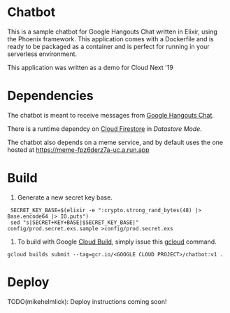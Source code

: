 # Chatbot

This is a sample chatbot for Google Hangouts Chat written in Elixir, using
the Phoenix framework. This application comes with a Dockerfile and is
ready to be packaged as a container and is perfect for running in your
serverless environment.

This application was written as a demo for Cloud Next '19

# Dependencies

The chatbot is meant to receive messages from
[Google Hangouts Chat](https://developers.google.com/hangouts/chat/).

There is a runtime dependcy on [Cloud Firestore](https://cloud.google.com/firestore/)
in *Datastore Mode*.

The chatbot also depends on a meme service, and by default uses the one hosted
at https://meme-fpz6derz7a-uc.a.run.app

# Build

1. Generate a new secret key base.

```shell
 SECRET_KEY_BASE=$(elixir -e ":crypto.strong_rand_bytes(48) |> Base.encode64 |> IO.puts")
 sed "s|SECRET+KEY+BASE|$SECRET_KEY_BASE|" config/prod.secret.exs.sample >config/prod.secret.exs
 ```

1. To build with Google [Cloud Build](https://cloud.google.com/cloud-build/),
simply issue this [gcloud](https://cloud.google.com/sdk/gcloud/) command.

```
gcloud builds submit --tag=gcr.io/<GOOGLE CLOUD PROJECT>/chatbot:v1 .
```

# Deploy

TODO(mikehelmlick): Deploy instructions coming soon!
